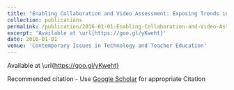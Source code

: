 ```yaml
---
title: "Enabling Collaboration and Video Assessment: Exposing Trends in Science Preservice Teachers  Assessments"
collection: publications
permalink: /publication/2016-01-01-Enabling-Collaboration-and-Video-Assessment-Exposing-Trends-in-Science-Preservice-Teachers-Assessments
excerpt: 'Available at \url{https://goo.gl/yKweht}'
date: 2016-01-01
venue: 'Contemporary Issues in Technology and Teacher Education'
---
```

Available at \url{https://goo.gl/yKweht}

Recommended citation - Use [Google Scholar](https://scholar.google.com/scholar?q=Enabling+Collaboration+and+Video+Assessment:+Exposing+Trends+in+Science+Preservice+Teachers&#x27;+Assessments) for appropriate Citation 